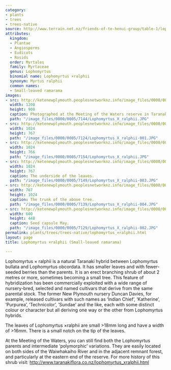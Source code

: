 ```yaml
---
category:
- plants
- trees
- trees-native
source: http://www.terrain.net.nz/friends-of-te-henui-group/table-1/lophomyrtus-ralphii-small-leaved-ramarama.html
attributes:
  kingdom:
  - Plantae
  - Angiosperms
  - Eudicots
  - Rosids
  order: Myrtales
  family: Myrtaceae
  genus: Lophomyrtus
  binomial name: Lophomyrtus ×ralphii
  synonym: Myrtus ralphii
  common names:
  - Small-leaved ramarama
images:
- src: http://ketenewplymouth.peoplesnetworknz.info/image_files/0000/0005/7144/Lophomyrtus_X_ralphii.JPG
  width: 1200
  height: 900
  caption: Photographed at the Meeting of the Waters reserve in Taranaki.
  path: "/image_files/0000/0005/7144/Lophomyrtus_X_ralphii.JPG"
- src: http://ketenewplymouth.peoplesnetworknz.info/image_files/0000/0005/7124/Lophomyrtus_X_ralphii-001.JPG
  width: 1024
  height: 767
  path: "/image_files/0000/0005/7124/Lophomyrtus_X_ralphii-001.JPG"
- src: http://ketenewplymouth.peoplesnetworknz.info/image_files/0000/0005/7154/Lophomyrtus_X_ralphii.JPG
  width: 1024
  height: 766
  path: "/image_files/0000/0005/7154/Lophomyrtus_X_ralphii.JPG"
- src: http://ketenewplymouth.peoplesnetworknz.info/image_files/0000/0005/7149/Lophomyrtus_X_ralphii-003.JPG
  width: 1024
  height: 767
  caption: The underside of the leaves.
  path: "/image_files/0000/0005/7149/Lophomyrtus_X_ralphii-003.JPG"
- src: http://ketenewplymouth.peoplesnetworknz.info/image_files/0000/0005/7139/Lophomyrtus_X_ralphii-004.JPG
  width: 767
  height: 1024
  caption: The trunk of the above tree.
  path: "/image_files/0000/0005/7139/Lophomyrtus_X_ralphii-004.JPG"
- src: http://ketenewplymouth.peoplesnetworknz.info/image_files/0000/0005/7129/Lophomyrtus_X_ralphii-002.JPG
  width: 600
  height: 448
  caption: Seed capsule May.
  path: "/image_files/0000/0005/7129/Lophomyrtus_X_ralphii-002.JPG"
permalink: plants/trees/trees-native/lophomyrtus_×ralphii.html
layout: page
title: Lophomyrtus ×ralphii (Small-leaved ramarama)

---
```

Lophomyrtus × ralphii is a natural Taranaki hybrid between Lophomyrtus bullata and Lophomyrtus obcordata. It has smaller leaves and with fewer-seeded berries than the parents. It is an erect branching shrub of about 2 metres or more, sometimes becoming a small tree. This feature of hybridization has been commercially exploited with a wide range of nursery-bred, selected and named cultivars that derive from the same parental stock. The former New Plymouth nursery Duncan Davies, for example, released cultivars with such names as ‘Indian Chief’, ‘Katherine’, ‘Purpurea’, ‘Technicolor’, ‘Sundae’ and the like, each with some distinct colour or character but all deriving one way or the other from Lophomyrtus hybrids.</p> <p>The leaves of Lophomyrtus ×ralphii are small &gt;18mm long and have a width of &gt;16mm. There is a small notch on the tip of the leaves. 

At the Meeting of the Waters, you can still find both the Lophomyrtus parents and intermediate ‘polymorphic’ variations. They are easily located on both sides of the Waiwhakaiho River and in the adjacent remnant forest, and particularly at the eastern end of the reserve.
For more history of this shrub visit: <a href="http://www.taranakiflora.co.nz/lophomyrtus_xralphii.html%20">http://www.taranakiflora.co.nz/lophomyrtus_xralphii.html</a>
